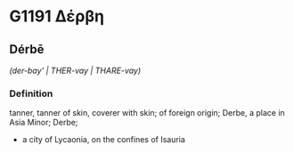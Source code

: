# G1191 Δέρβη

## Dérbē

_(der-bay' | THER-vay | THARE-vay)_

### Definition

tanner, tanner of skin, coverer with skin; of foreign origin; Derbe, a place in Asia Minor; Derbe; 

- a city of Lycaonia, on the confines of Isauria
